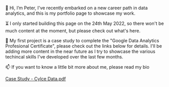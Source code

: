 👀 Hi, I’m Peter, I've recently embarked on a new career path in data analytics, and this is my portfolio page to showcase my work.

⏳ I only started building this page on the 24th May 2022, so there won't be much content at the moment, but please check out what's here.

🌱 My first project is a case study to complete the "Google Data Analytics Profesional Certificate", please check out the links below for details. I'll be adding more content in the near future as I try to showcase the various techincal skills I've developed over the last few months.

📫 If you want to know a little bit more about me, please read my bio

<!---
pj2911/pj2911 is a ✨ special ✨ repository because its `README.md` (this file) appears on your GitHub profile.
You can click the Preview link to take a look at your changes.
--->
[Case Study - Cylce Data.pdf](https://github.com/pj2911/pj2911/files/8760896/Case.Study.-.Cylce.Data.pdf)
